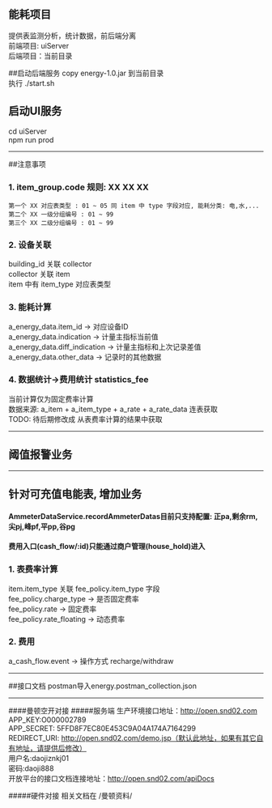 ## 能耗项目
提供表监测分析，统计数据，前后端分离<br>
前端项目: uiServer<br>
后端项目：当前目录


##启动后端服务
copy energy-1.0.jar 到当前目录<br>
执行 ./start.sh

## 启动UI服务
cd uiServer<br>
npm run prod

------------

##注意事项
### 1. item_group.code 规则: XX XX XX
	第一个 XX 对应表类型 : 01 ~ 05 同 item 中 type 字段对应, 能耗分类: 电,水,...
	第二个 XX 一级分组编号 : 01 ~ 99
	第三个 XX 二级分组编号 : 01 ~ 99

### 2. 设备关联
building_id 关联 collector <br />
collector 关联 item <br />
item 中有 item_type 对应表类型

### 3. 能耗计算
a_energy_data.item_id -> 对应设备ID <br />
a_energy_data.indication -> 计量主指标当前值 <br />
a_energy_data.diff_indication -> 计量主指标和上次记录差值 <br />
a_energy_data.other_data -> 记录时的其他数据 

### 4. 数据统计->费用统计 statistics_fee
当前计算仅为固定费率计算  <br />
数据来源: a_item + a_item_type + a_rate + a_rate_data 连表获取  <br />
TODO: 待后期修改成 从表费率计算的结果中获取  <br />

------------

## 阈值报警业务

------------

## 针对可充值电能表, 增加业务
#### AmmeterDataService.recordAmmeterDatas目前只支持配置: 正pa,剩余rm,尖pj,峰pf,平pp,谷pg
#### 费用入口(cash_flow/:id)只能通过商户管理(house_hold)进入

### 1. 表费率计算
item.item_type 关联 fee_policy.item_type 字段 <br />
fee_policy.charge_type -> 是否固定费率 <br />
fee_policy.rate -> 固定费率 <br />
fee_policy.rate_floating -> 动态费率  <br />

### 2. 费用
a_cash_flow.event -> 操作方式 recharge/withdraw <br />

------------

##接口文档
postman导入energy.postman_collection.json <br />

------------

####曼顿空开对接
#####服务端
生产环境接口地址：http://open.snd02.com <br />
APP_KEY:O000002789 <br />
APP_SECRET: 5FFD8F7EC80E453C9A04A174A7164299 <br />
REDIRECT_URI: http://open.snd02.com/demo.jsp（默认此地址，如果有其它自有地址，请提供后修改） <br />
用户名:daojiznkj01 <br />
密码:daoji888 <br />
开放平台的接口文档连接地址：http://open.snd02.com/apiDocs <br />

#####硬件对接
相关文档在 /曼顿资料/ <br />

